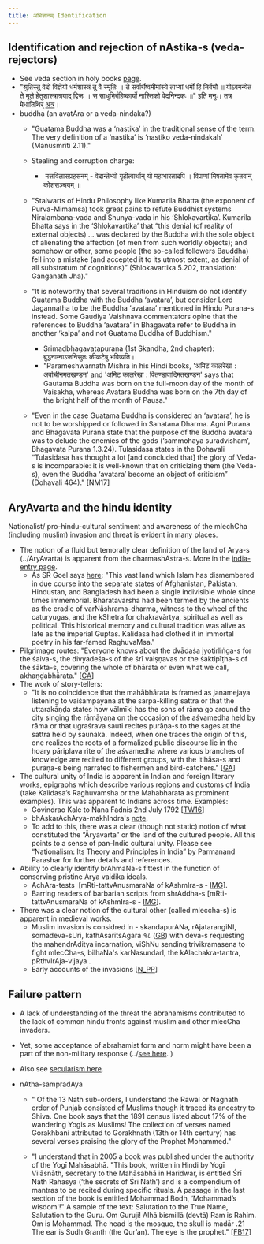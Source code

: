 ```yaml
---
title: अभिज्ञानम् Identification
---
```

  

## Identification and rejection of nAstika-s (veda-rejectors)

- See veda section in holy books [page](../../../bases/books/index/).
- "श्रुतिस्तु वेदो विज्ञेयो धर्मशास्त्रं तु वै स्मृतिः । ते सर्वार्थेष्वमीमांस्ये ताभ्यां धर्मो हि निर्बभौ ॥ योऽवमन्येत ते मूले हेतुशास्त्राश्रयाद् द्विजः । स साधुभिर्बहिष्कार्यो नास्तिको वेदनिन्दकः ॥" इति मनुः। तत्र मेधातिथिर् [अत्र](https://www.wisdomlib.org/hinduism/book/manusmriti-with-the-commentary-of-medhatithi/d/doc145584.html)।
- buddha (an avatAra or a veda-nindaka?)
    - "Guatama Buddha was a ‘nastika’ in the traditional sense of the term. The very definition of a ‘nastika’ is ‘nastiko veda-nindakah’ (Manusmriti 2.11)."
    - Stealing and corruption charge:
        
        -  मत्तविलासप्रहसनम् - वेदान्तेभ्यो गृहीत्वार्थान् यो महाभारतादपि । विप्राणां मिषतामेव कृतवान् कोशसञ्चयम् ॥ 
    - "Stalwarts of Hindu Philosophy like Kumarila Bhatta (the exponent of Purva-Mimamsa) took great pains to refute Buddhist systems Niralambana-vada and Shunya-vada in his ‘Shlokavartika’. Kumarila Bhatta says in the ‘Shlokavartika’ that “this denial (of reality of external objects) … was declared by the Buddha with the sole object of alienating the affection (of men from such worldly objects); and somehow or other, some people (the so-called followers Bauddha) fell into a mistake (and accepted it to its utmost extent, as denial of all substratum of cognitions)” (Shlokavartika 5.202, translation: Ganganath Jha)."
    - "It is noteworthy that several traditions in Hinduism do not identify Guatama Buddha with the Buddha ‘avatara’, but consider Lord Jagannatha to be the Buddha ‘avatara’ mentioned in Hindu Purana-s instead. Some Gaudiya Vaishnava commentators opine that the references to Buddha ‘avatara’ in Bhagavata refer to Buddha in another ‘kalpa’ and not Guatama Buddha of Buddhism."
        - Srimadbhagavatapurana (1st Skandha, 2nd chapter): बुद्धनाम्नाऽजनिसुतः कीकटेषु भविष्यति।
        - "Parameshwarnath Mishra in his Hindi books, 'अमिट कालरेखा : अर्वाचीनमतखण्डन' and 'अमिट कालरेखा : वितण्डावादिमतखण्डन' says that Gautama Buddha was born on the full-moon day of the month of Vaisakha, whereas Avatara Buddha was born on the 7th day of the bright half of the month of Pausa." 
    - "Even in the case Guatama Buddha is considered an ‘avatara’, he is not to be worshipped or followed in Sanatana Dharma. Agni Purana and Bhagavata Purana state that the purpose of the Buddha avatara was to delude the enemies of the gods (‘sammohaya suradvisham’, Bhagavata Purana 1.3.24). Tulasidasa states in the Dohavali “Tulasidasa has thought a lot \[and concluded that\] the glory of Veda-s is incomparable: it is well-known that on criticizing them (the Veda-s), even the Buddha ‘avatara’ become an object of criticism” (Dohavali 464)." \[NM17\]

## AryAvarta and the hindu identity

Nationalist/ pro-hindu-cultural sentiment and awareness of the mlechCha (including muslim) invasion and threat is evident in many places.
- The notion of a fluid but temorally clear definition of the land of Arya-s (../AryAvarta) is apparent from the dharmashAstra-s. More in the [india-entry page](../../social-cultivation/clan/india-entry/).
  - As SR Goel says [here](http://www.voiceofdharma.org/books/siii/ch9.htm): "This vast land which Islam has dismembered in due course into the separate states of Afghanistan, Pakistan, Hindustan, and Bangladesh had been a single indivisible whole since times immemorial. Bharatavarsha had been termed by the ancients as the cradle of varNãshrama-dharma, witness to the wheel of the caturyugas, and the kShetra for chakravãrtya, spiritual as well as political. This historical memory and cultural tradition was alive as late as the imperial Guptas. Kalidasa had clothed it in immortal poetry in his far-famed RaghuvaMsa."
- Pilgrimage routes: "Everyone knows about the dvādaśa jyotirliṅga-s for the śaiva-s, the divyadeśa-s of the śrī vaiṣṇavas or the śaktipīṭha-s of the śākta-s, covering the whole of bhārata or even what we call, akhaṇḍabhārata." \[[GA](https://aryanthought.wordpress.com/2017/01/20/of-invisible-threads-the-veda-and-the-strangest-harikatha-experience/)\]
- The work of story-tellers:
    - "It is no coincidence that the mahābhārata is framed as janamejaya listening to vaiśampāyana at the sarpa-killing sattra or that the uttarakāṇḍa states how vālmīki has the sons of rāma go around the city singing the rāmāyaṇa on the occasion of the aśvamedha held by rāma or that ugraśrava sauti recites purāṇa-s to the sages at the sattra held by śaunaka. Indeed, when one traces the origin of this, one realizes the roots of a formalized public discourse lie in the hoary pāriplava rite of the aśvamedha where various branches of knowledge are recited to different groups, with the itihāsa-s and purāṇa-s being narrated to fishermen and bird-catchers." \[[GA](https://aryanthought.wordpress.com/2017/01/20/of-invisible-threads-the-veda-and-the-strangest-harikatha-experience/)\]
- The cultural unity of India is apparent in Indian and foreign literary works, epigraphs which describe various regions and customs of India (take Kalidasa’s Raghuvamsha or the Mahabharata as prominent examples). This was apparent to Indians across time. Examples:
    - Govindrao Kale to Nana Fadnis 2nd July 1792 \[[TW16](https://twitter.com/ColonelGerard/status/769052097711054848/photo/1)\]
    - bhAskarAchArya-makhIndra's [note](http://manasataramgini.wordpress.com/2014/10/26/the-domain-of-india-according-to-bhaskararaya-makhindra/#like-6828).
    - To add to this, there was a clear (though not static) notion of what constituted the “Āryāvarta” or the land of the cultured people. All this points to a sense of pan-Indic cultural unity. Please see “Nationalism: Its Theory and Principles in India” by Parmanand Parashar for further details and references.
- Ability to clearly identify brAhmaNa-s fittest in the function of conserving pristine Arya vaidika ideals.
    - AchAra-tests  \[mRti-tattvAnusmaraNa of kAshmIra-s - [IMG](../../../../images/snippets/mRti-tattvAnusmaraNa-AchAra-test-kAshmIra.jpg)\].
    - Barring readers of barbarian scripts from shrAddha-s \[mRti-tattvAnusmaraNa of kAshmIra-s - [IMG](../../../../images/snippets/mRti-tattvAnusmaraNa-AchAra-test-kAshmIra.jpg)\].
- There was a clear notion of the cultural other (called mleccha-s) is apparent in medieval works.
    - Muslim invasion is considred in - skandapurANa, rAjatarangiNI, somadeva-sUri, kathAsaritsAgara १८ ([GB](https://sa.wikisource.org/wiki/%E0%A4%AA%E0%A5%81%E0%A4%9F%E0%A4%AE%E0%A5%8D:%E0%A4%95%E0%A4%A5%E0%A4%BE%E0%A4%B8%E0%A4%B0%E0%A4%BF%E0%A4%A4%E0%A5%8D%E0%A4%B8%E0%A4%BE%E0%A4%97%E0%A4%B0%E0%A4%83_-_%E0%A4%B8%E0%A5%8B%E0%A4%AE%E0%A4%A6%E0%A5%87%E0%A4%B5%E0%A4%AD%E0%A4%9F%E0%A5%8D%E0%A4%9F%E0%A4%83_-_%E0%A5%A7%E0%A5%AF%E0%A5%A6%E0%A5%A9.djvu/%E0%A5%AA%E0%A5%AD%E0%A5%A6)) with deva-s requesting the mahendrAditya incarnation, viShNu sending trivikramasena to fight mlecCha-s, bilhaNa's karNasundarI, the kAlachakra-tantra, pRthvIrAja-vijaya .
    - Early accounts of the invasions \[[N_PP](https://books.google.ca/books?id=BratRq-06SsC&lpg=PP1&dq=Nationalism%3A%20Its%20Theory%20and%20Principles%20in%20India&pg=PA119#v=onepage&q=suri&f=false)\]

## Failure pattern  

- A lack of understanding of the threat the abrahamisms contributed to the lack of common hindu fronts against muslim and other mlecCha invaders.
    
- Yet, some acceptance of abrahamist form and norm might have been a part of the non-military response (../[see here](../../rivals/abe-disease/abe-disease/). )  
    
- Also see [secularism here](../../../rivals/0-theism/secularism/).
- nAtha-sampradAya
    - " Of the 13 Nath sub-orders, I understand the Rawal or Nagnath order of Punjab consisted of Muslims though it traced its ancestry to Shiva. One book says that the 1891 census listed about 17% of the wandering Yogis as Muslims! The collection of verses named Gorakhbani attributed to Gorakhnath (13th or 14th century) has several verses praising the glory of the Prophet Mohammed."  
        
    - "I understand that in 2005 a book was published under the authority of the Yogī Mahāsabhā. "This book, written in Hindi by Yogī Vilāsnāth, secretary to the Mahāsabhā in Haridwar, is entitled Śrī Nāth Rahasya (‘the secrets of Śrī Nāth’) and is a compendium of mantras to be recited during specific rituals. A passage in the last section of the book is entitled Mohammad Bodh, ‘Mohammad’s wisdom'!" A sample of the text: Salutation to the True Name, Salutation to the Guru. Om Guruji! Alhā bismillā (devtā) Ram is Rahim. Om is Mohammad. The head is the mosque, the skull is madār .21 The ear is Sudh Granth (the Qur’an). The eye is the prophet." \[[FB17](https://www.facebook.com/pakshirajan.ananthakrishnan/posts/1819041841455325)\]